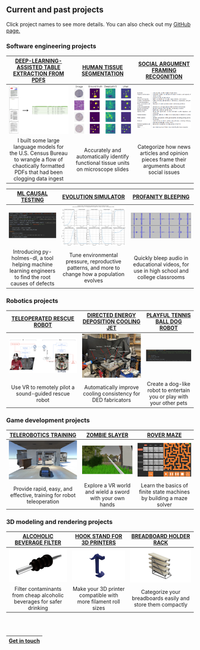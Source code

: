 <h2>Current and past projects</h2>

Click project names to see more details.  You can also check out my [GitHub page.](https://github.com/WrenMcQueary)

### Software engineering projects
|               [DEEP-LEARNING-ASSISTED TABLE EXTRACTION FROM PDFS](https://wrenmcqueary.github.io/project_pages/ml_causal_testing)                | [HUMAN TISSUE SEGMENTATION](https://wrenmcqueary.github.io/project_pages/human_tissue_segmentation) | [SOCIAL ARGUMENT FRAMING RECOGNITION](https://wrenmcqueary.github.io/project_pages/social_argument_framing_recognition) |
|:------------------------------------------------------------------------------------------------------------------------------------------------:|:---------------------------------------------------------------------------------------------------:|:-----------------------------------------------------------------------------------------------------------------------:|
|                   ![Before and after](/images/projects/deep_learning_assisted_table_extraction_from_pdfs/before_and_after.png)                   |    ![Segmentation results](/images/projects/human_tissue_segmentation/segmentation_results.png)     |        ![The 15 framing dimensions](/images/projects/social_argument_framing_recognition/framing_dimensions.png)        |
| I built some large language models for the U.S. Census Bureau to wrangle a flow of chaotically formatted PDFs that had been clogging data ingest |         Accurately and automatically identify functional tissue units on microscope slides          |                Categorize how news articles and opinion pieces frame their arguments about social issues                |

|          [ML CAUSAL TESTING](https://wrenmcqueary.github.io/project_pages/ml_causal_testing)           | [EVOLUTION SIMULATOR](https://wrenmcqueary.github.io/project_pages/evolution_simulator) | [PROFANITY BLEEPING](https://wrenmcqueary.github.io/project_pages/profanity_bleeping)     |
|:------------------------------------------------------------------------------------------------------:|    :----:   |          :---: |
|                  ![Code snippet](/images/projects/ml_causal_testing/code_snippet.png)                  | ![Simulation results](/images/projects/evolution_simulator/simulation_results.png)        | ![Bleeped audio](/images/projects/profanity_bleeping/bleeped_audio.png)      |
| Introducing py-holmes-dl, a tool helping machine learning engineers to find the root causes of defects | Tune environmental pressure, reproductive patterns, and more to change how a population evolves       | Quickly bleep audio in educational videos, for use in high school and college classrooms   |


### Robotics projects
| [TELEOPERATED RESCUE ROBOT](https://wrenmcqueary.github.io/project_pages/teleoperated_rescue_robot)      | [DIRECTED ENERGY DEPOSITION COOLING JET](https://wrenmcqueary.github.io/project_pages/directed_energy_deposition_cooling_jet) | [PLAYFUL TENNIS BALL DOG ROBOT](https://wrenmcqueary.github.io/project_pages/playful_tennis_ball_robot)     |
| :---:        |    :----:   |          :---: |
| ![VR system](/images/projects/teleoperated_rescue_robot/VR-system.png)   | ![Physical layout](/images/projects/directed_energy_deposition_cooling_jet/physical_layout.png)        | ![Code snippet](/images/projects/playful_tennis_ball_dog_robot/code_snippet.png)      |
| Use VR to remotely pilot a sound-guided rescue robot      | Automatically improve cooling consistency for DED fabricators       | Create a dog-like robot to entertain you or play with your other pets   |

### Game development projects
| [TELEROBOTICS TRAINING](https://wrenmcqueary.github.io/project_pages/telerobotics_training)      | [ZOMBIE SLAYER](https://wrenmcqueary.github.io/project_pages/zombie_slayer) | [ROVER MAZE](https://wrenmcqueary.github.io/project_pages/rover_maze)     |
| :---:        |    :----:   |          :---: |
| ![Behind Husky](/images/projects/telerobotics_training/behind_husky.png)   | ![Zombie Slayer screenshot 2](/images/projects/zombie_slayer/zombie_slayer_screenshot_2.png)        | ![Game start condition](/images/projects/rover_maze/game_start_condition.png)      |
| Provide rapid, easy, and effective, training for robot teleoperation      | Explore a VR world and wield a sword with your own hands       | Learn the basics of finite state machines by building a maze solver   |

### 3D modeling and rendering projects
| [ALCOHOLIC BEVERAGE FILTER](https://wrenmcqueary.github.io/project_pages/alcoholic_beverage_filter)      | [HOOK STAND FOR 3D PRINTERS](https://wrenmcqueary.github.io/project_pages/hook_stand_for_3D_printers) | [BREADBOARD HOLDER RACK](https://wrenmcqueary.github.io/project_pages/breadboard_holder_rack)     |
| :---:        |    :----:   |          :---: |
| ![render0](/images/projects/alcoholic_beverage_filter/render_0.png)   | ![Transparent background](/images/projects/hook_stand_for_3D_printers/transparent_background.png)        | ![Transparent background](/images/projects/breadboard_holder_rack/transparent_background.png)      |
| Filter contaminants from cheap alcoholic beverages for safer drinking      | Make your 3D printer compatible with more filament roll sizes       | Categorize your breadboards easily and store them compactly   |

<br/><br/>

| [Get in touch](https://wrenmcqueary.github.io/contact)      |
| :---:        |
